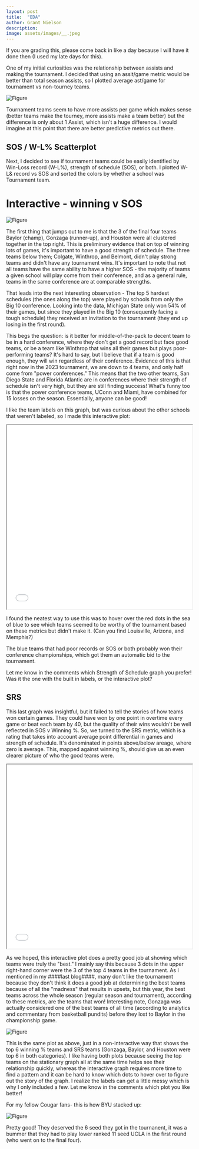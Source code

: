 ```yaml
---
layout: post
title:  "EDA"
author: Grant Nielson
description:  
image: assets/images/__.jpeg
---
```




If you are grading this, please come back in like a day because I will have it done then (I used my late days for this).



One of my initial curiosities was the relationship between assists and making the tournament. I decided that using an assit/game metric would be better than total season assists, so I plotted average ast/game for tournament vs non-tourney teams.

![Figure](https://github.com/grantnielson/my386blog/raw/main/assets/images/Assistboxplot_smaller.png)


Tournament teams seem to have more assists per game which makes sense (better teams make the tourney, more assists make a team better) but the difference is only about 1 Assist, which isn't a huge difference. I would imagine at this point that there are better predictive metrics out there.


## SOS / W-L% Scatterplot
Next, I decided to see if tournament teams could be easily identified by Win-Loss record (W-L%), strength of schedule (SOS), or both. I plotted W-L& record vs SOS and sorted the colors by whether a school was Tournament team.



# Interactive - winning v SOS

![Figure](https://github.com/grantnielson/my386blog/raw/main/assets/images/W-L_v_SOS_stationary.png)

The first thing that jumps out to me is that the 3 of the final four teams Baylor (champ), Gonzaga (runner-up), and Houston were all clustered together in the top right. This is preliminary evidence that on top of winning lots of games, it's important to have a good strength of schedule. The three teams below them; Colgate, Winthrop, and Belmont, didn't play strong teams and didn't have any tournament wins. It's important to note that not all teams have the same ability to have a higher SOS - the majority of teams a given school will play come from their conference, and as a general rule, teams in the same conference are at comparable strengths. 

That leads into the next interesting observation - The top 5 hardest schedules (the ones along the top) were played by schools from only the Big 10 conference. Looking into the data, Michigan State only won 54% of their games, but since they played in the Big 10 (consequently facing a tough schedule) they received an invitation to the tournament (they end up losing in the first round). 

This begs the question: is it better for middle-of-the-pack to decent team to be in a hard conference, where they don't get a good record but face good teams, or be a team like Winthrop that wins all their games but plays poor-performing teams? It's hard to say, but I believe that if a team is good enough, they will win regardless of their conference. Evidence of this is that right now in the 2023 tournament, we are down to 4 teams, and only half come from "power conferences." This means that the two other teams, San Diego State and Florida Atlantic are in conferences where their strength of schedule isn't very high, but they are still finding success! What's funny too is that the power conference teams, UConn and Miami, have combined for 15 losses on the season. Essentially, anyone can be good!


I like the team labels on this graph, but was curious about the other schools that weren't labeled, so I made this interactive plot:

<iframe
  src="{{site.url}}/{{site.baseurl}}/assets/images/winningvSOS_interactive.html"
  style="width:100%; height:500px;"
></iframe>

I found the neatest way to use this was to hover over the red dots in the sea of blue to see which teams seemed to be worthy of the tournament based on these metrics but didn't make it. (Can you find Louisville, Arizona, and Memphis?)

The blue teams that had poor records or SOS or both probably won their conference championships, which got them an automatic bid to the tournament.

Let me know in the comments which Strength of Schedule graph you prefer! Was it the one with the built in labels, or the interactive plot?

## SRS

This last graph was insightful, but it failed to tell the stories of how teams won certain games. They could have won by one point in overtime every game or beat each team by 40, but the quality of their wins wouldn't be well reflected in SOS v Winning %. So, we turned to the SRS metric, which is a rating that takes into account average point differential in games and strength of schedule. It's denominated in points above/below areage, where zero is average. This, mapped against winning %, should give us an even clearer picture of who the good teams were.

<iframe
  src="{{site.url}}/{{site.baseurl}}/assets/images/winningvSRS_interactive.html"
  style="width:100%; height:500px;"
></iframe>


As we hoped, this interactive plot does a pretty good job at showing which teams were truly the "best." I mainly say this because 3 dots in the upper right-hand corner were the 3 of the top 4 teams in the tournament. As I mentioned in my ####last blog####, many don't like the tournament because they don't think it does a good job at determining the best teams because of all the "madness" that results in upsets, but this year, the best teams across the whole season (regular season and tournament), according to these metrics, are the teams that won! Interesting note, Gonzaga was actually considered one of the best teams of all time (according to analytics and commentary from basketball pundits) before they lost to Baylor in the championship game.



![Figure](https://github.com/grantnielson/my386blog/raw/main/assets/images/W-L_v_SRS_stationary.png)

This is the same plot as above, just in a non-interactive way that shows the top 6 winning % teams and SRS teams (Gonzaga, Baylor, and Houston were top 6 in both categories). I like having both plots because seeing the top teams on the stationary graph all at the same time helps see their relationship quickly, whereas the interactive graph requires more time to find a pattern and it can be hard to know which dots to hover over to figure out the story of the graph. I realize the labels can get a little messy which is why I only included a few. Let me know in the comments which plot you like better!



For my fellow Cougar fans- this is how BYU stacked up:

![Figure](https://github.com/grantnielson/my386blog/raw/main/assets/images/BYU_SRS.png) 

Pretty good! They deserved the 6 seed they got in the tournanent, it was a bummer that they had to play lower ranked 11 seed UCLA in the first round (who went on to the final four).

